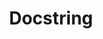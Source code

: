 ---
codehost: https://github.com/docstringFr
logohandle: docstringfr
sort: docstring
title: Docstring
twitter: https://x.com/docstringfr
website: https://www.docstring.fr/
youtube: https://youtube.com/c/docstring
---